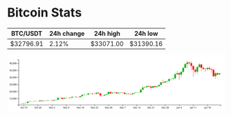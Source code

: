# Bitcoin Stats

BTC/USDT|24h change|24h high|24h low|
|---|---|---|---|
|$32796.91|2.12%|$33071.00|$31390.16|

<img src="./chart.svg">
